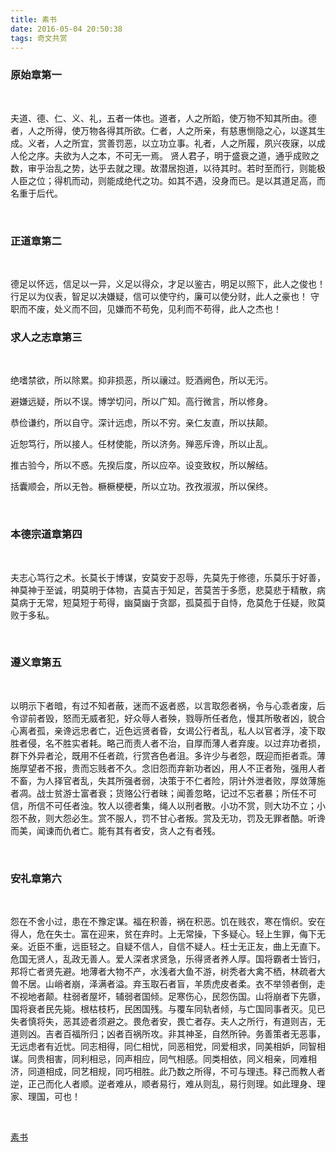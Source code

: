 ```yaml
---
title: 素书
date: 2016-05-04 20:50:38
tags: 奇文共赏
---
```



### 原始章第一

<br>


夫道、德、仁、义、礼，五者一体也。道者，人之所蹈，使万物不知其所由。德者，人之所得，使万物各得其所欲。仁者，人之所亲，有慈惠恻隐之心，以遂其生成。义者，人之所宜，赏善罚恶，以立功立事。礼者，人之所履，夙兴夜寐，以成人伦之序。夫欲为人之本，不可无一焉。
贤人君子，明于盛衰之道，通乎成败之数，审乎治乱之势，达乎去就之理。故潜居抱道，以待其时。若时至而行，则能极人臣之位；得机而动，则能成绝代之功。如其不遇，没身而已。是以其道足高，而名重于后代。

<br>

### 正道章第二

<br>


德足以怀远，信足以一异，义足以得众，才足以鉴古，明足以照下，此人之俊也！
行足以为仪表，智足以决嫌疑，信可以使守约，廉可以使分财，此人之豪也！
守职而不废，处义而不回，见嫌而不苟免，见利而不苟得，此人之杰也！

### 求人之志章第三

<br>

绝嗜禁欲，所以除累。抑非损恶，所以禳过。贬酒阙色，所以无污。

避嫌远疑，所以不误。博学切问，所以广知。高行微言，所以修身。

恭俭谦约，所以自守。深计远虑，所以不穷。亲仁友直，所以扶颠。

近恕笃行，所以接人。任材使能，所以济务。殚恶斥谗，所以止乱。

推古验今，所以不惑。先揆后度，所以应卒。设变致权，所以解结。

括囊顺会，所以无咎。橛橛梗梗，所以立功。孜孜淑淑，所以保终。

<br>

### 本德宗道章第四

<br>

夫志心笃行之术。长莫长于博谋，安莫安于忍辱，先莫先于修德，乐莫乐于好善，神莫神于至诚，明莫明于体物，吉莫吉于知足，苦莫苦于多愿，悲莫悲于精散，病莫病于无常，短莫短于苟得，幽莫幽于贪鄙，孤莫孤于自恃，危莫危于任疑，败莫败于多私。

<br>


### 遵义章第五

<br>


以明示下者暗，有过不知者蔽，迷而不返者惑，以言取怨者祸，令与心乖者废，后令谬前者毁，怒而无威者犯，好众辱人者殃，戮辱所任者危，慢其所敬者凶，貌合心离者孤，亲谗远忠者亡，近色远贤者昏，女谒公行者乱，私人以官者浮，凌下取胜者侵，名不胜实者耗。略己而责人者不治，自厚而薄人者弃废。以过弃功者损，群下外异者沦，既用不任者疏，行赏吝色者沮。多许少与者怨，既迎而拒者乖。薄施厚望者不报，贵而忘贱者不久。念旧怨而弃新功者凶，用人不正者殆，强用人者不畜，为人择官者乱，失其所强者弱，决策于不仁者险，阴计外泄者败，厚敛薄施者凋。战士贫游士富者衰；货赂公行者昧；闻善忽略，记过不忘者暴；所任不可信，所信不可任者浊。牧人以德者集，绳人以刑者散。小功不赏，则大功不立；小怨不赦，则大怨必生。赏不服人，罚不甘心者叛。赏及无功，罚及无罪者酷。听谗而美，闻谏而仇者亡。能有其有者安，贪人之有者残。

<br>


### 安礼章第六

<br>


怨在不舍小过，患在不豫定谋。福在积善，祸在积恶。饥在贱农，寒在惰织。安在得人，危在失士。富在迎来，贫在弃时。上无常操，下多疑心。轻上生罪，侮下无亲。近臣不重，远臣轻之。自疑不信人，自信不疑人。枉士无正友，曲上无直下。危国无贤人，乱政无善人。爱人深者求贤急，乐得贤者养人厚。国将霸者士皆归，邦将亡者贤先避。地薄者大物不产，水浅者大鱼不游，树秃者大禽不栖，林疏者大兽不居。山峭者崩，泽满者溢。弃玉取石者盲，羊质虎皮者柔。衣不举领者倒，走不视地者颠。柱弱者屋坏，辅弱者国倾。足寒伤心，民怨伤国。山将崩者下先隳，国将衰者民先毙。根枯枝朽，民困国残。与覆车同轨者倾，与亡国同事者灭。见已失者慎将失，恶其迹者须避之。畏危者安，畏亡者存。夫人之所行，有道则吉，无道则凶。吉者百福所归；凶者百祸所攻。非其神圣，自然所钟。务善策者无恶事，无远虑者有近忧。同志相得，同仁相忧，同恶相党，同爱相求，同美相妒，同智相谋。同贵相害，同利相忌，同声相应，同气相感。同类相依，同义相亲，同难相济，同道相成，同艺相规，同巧相胜。此乃数之所得，不可与理违。释己而教人者逆，正己而化人者顺。逆者难从，顺者易行，难从则乱，易行则理。如此理身、理家、理国，可也！


<br>




[素书](https://baike.baidu.com/item/%E7%B4%A0%E4%B9%A6/8677520)